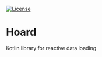 [![License](https://img.shields.io/badge/license-Apache--2.0-green.svg)](https://github.com/Popalay/Hoard/blob/master/LICENSE)

# Hoard
Kotlin library for reactive data loading
